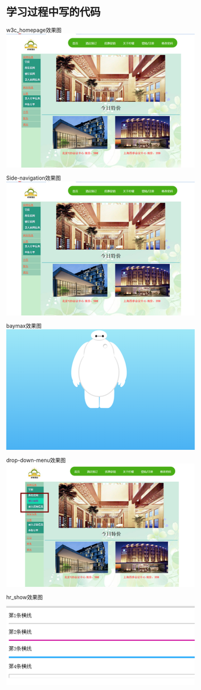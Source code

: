 学习过程中写的代码
====
w3c_homepage效果图
![](https://github.com/lwg529/my-web-study/blob/master/Side-navigation/side%20navigation.png)

Side-navigation效果图
![](https://github.com/lwg529/my-web-study/blob/master/Side-navigation/side%20navigation.png)

baymax效果图
![](https://github.com/lwg529/my-web-study/blob/master/baymax/%E5%A4%A7%E7%99%BD%E6%95%88%E6%9E%9C%E5%9B%BE.png)

drop-down-menu效果图
![](https://github.com/lwg529/my-web-study/blob/master/drop-down-menu/drop%20down%20menu.png)

hr_show效果图

![](https://github.com/lwg529/my-web-study/blob/master/hr_show/%E4%B8%8D%E5%90%8C%E6%83%85%E5%86%B5%E4%B8%8B%E7%9A%84hr%E6%95%88%E6%9E%9C.png)
